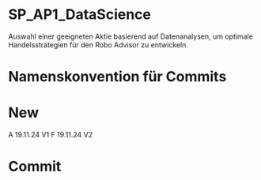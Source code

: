# SP_AP1_DataScience
Auswahl einer geeigneten Aktie basierend auf Datenanalysen, um optimale Handelsstrategien für den Robo Advisor zu entwickeln.

# Namenskonvention für Commits

# New
A 19.11.24 V1
F 19.11.24 V2

# Commit 
